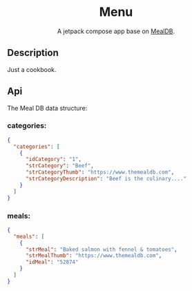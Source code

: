 <div align="center">

# Menu

A jetpack compose app base on [MealDB]("https://www.themealdb.com/api.php").

</div>

## Description

Just a cookbook.

## Api

The Meal DB data structure:

### categories:

```json
{
  "categories": [
    {
      "idCategory": "1",
      "strCategory": "Beef",
      "strCategoryThumb": "https://www.themealdb.com",
      "strCategoryDescription": "Beef is the culinary...."
    }
  ]
}
```

### meals:

```json
{
  "meals": [
    {
      "strMeal": "Baked salmon with fennel & tomatoes",
      "strMealThumb": "https://www.themealdb.com",
      "idMeal": "52874"
    }
  ]
}
```
